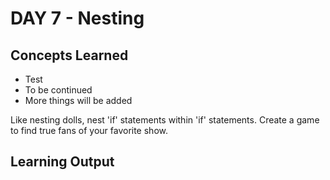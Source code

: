 # DAY 7 - Nesting

## Concepts Learned
- Test
- To be continued
- More things will be added

Like nesting dolls, nest 'if' statements within 'if' statements. Create a game to find true fans of your favorite show.

## Learning Output
